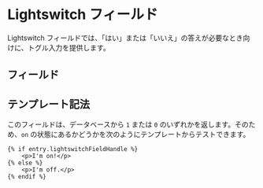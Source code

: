 # Lightswitch フィールド

Lightswitch フィールドでは、「はい」または「いいえ」の答えが必要なとき向けに、トグル入力を提供します。

## フィールド

## テンプレート記法

このフィールドは、データベースから `1` または `0` のいずれかを返します。そのため、`on` の状態にあるかどうかを次のようにテンプレートからテストできます。

```twig
{% if entry.lightswitchFieldHandle %}
    <p>I'm on!</p>
{% else %}
    <p>I'm off.</p>
{% endif %}
```

